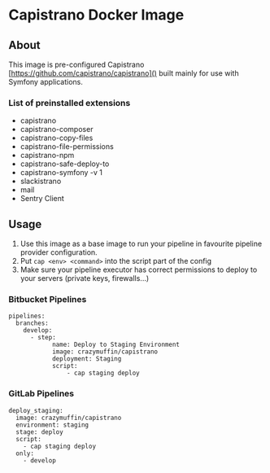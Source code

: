 # Capistrano Docker Image

## About
This image is pre-configured Capistrano [https://github.com/capistrano/capistrano]() built mainly for use with Symfony applications.

### List of preinstalled extensions

- capistrano
- capistrano-composer
- capistrano-copy-files
- capistrano-file-permissions
- capistrano-npm
- capistrano-safe-deploy-to
- capistrano-symfony -v 1
- slackistrano
- mail
- Sentry Client

## Usage

1. Use this image as a base image to run your pipeline in favourite pipeline provider configuration.
2. Put `cap <env> <command>` into the script part of the config
3. Make sure your pipeline executor has correct permissions to deploy to your servers (private keys, firewalls...)

### Bitbucket Pipelines
```
pipelines:
  branches:
    develop:
      - step:
            name: Deploy to Staging Environment
            image: crazymuffin/capistrano
            deployment: Staging
            script:
                - cap staging deploy
```

### GitLab Pipelines

```
deploy_staging:
  image: crazymuffin/capistrano
  environment: staging
  stage: deploy
  script:
    - cap staging deploy
  only:
    - develop
```
